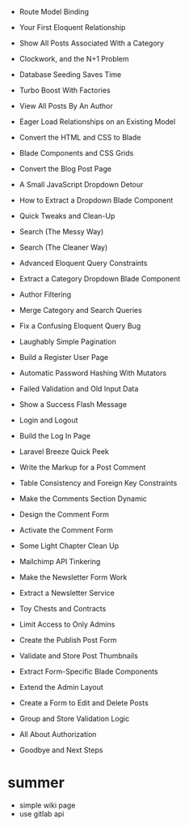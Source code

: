 - Route Model Binding
- Your First Eloquent Relationship
- Show All Posts Associated With a Category
- Clockwork, and the N+1 Problem
- Database Seeding Saves Time
- Turbo Boost With Factories
- View All Posts By An Author
- Eager Load Relationships on an Existing Model

- Convert the HTML and CSS to Blade
- Blade Components and CSS Grids
- Convert the Blog Post Page
- A Small JavaScript Dropdown Detour
- How to Extract a Dropdown Blade Component
- Quick Tweaks and Clean-Up

- Search (The Messy Way)
- Search (The Cleaner Way)

- Advanced Eloquent Query Constraints
- Extract a Category Dropdown Blade Component
- Author Filtering
- Merge Category and Search Queries
- Fix a Confusing Eloquent Query Bug

- Laughably Simple Pagination
- Build a Register User Page
- Automatic Password Hashing With Mutators
- Failed Validation and Old Input Data
- Show a Success Flash Message
- Login and Logout
- Build the Log In Page
- Laravel Breeze Quick Peek

- Write the Markup for a Post Comment
- Table Consistency and Foreign Key Constraints
- Make the Comments Section Dynamic
- Design the Comment Form
- Activate the Comment Form
- Some Light Chapter Clean Up

- Mailchimp API Tinkering
- Make the Newsletter Form Work
- Extract a Newsletter Service
- Toy Chests and Contracts

- Limit Access to Only Admins
- Create the Publish Post Form
- Validate and Store Post Thumbnails
- Extract Form-Specific Blade Components
- Extend the Admin Layout
- Create a Form to Edit and Delete Posts
- Group and Store Validation Logic
- All About Authorization

- Goodbye and Next Steps

# summer

- simple wiki page
- use gitlab api
